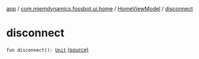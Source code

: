 [app](../../index.md) / [com.miemdynamics.fossbot.ui.home](../index.md) / [HomeViewModel](index.md) / [disconnect](./disconnect.md)

# disconnect

`fun disconnect(): `[`Unit`](https://kotlinlang.org/api/latest/jvm/stdlib/kotlin/-unit/index.html) [(source)](https://github.com/binyot/fossbot/tree/master/app/src/main/java/com/miemdynamics/fossbot/ui/home/HomeViewModel.kt#L30)